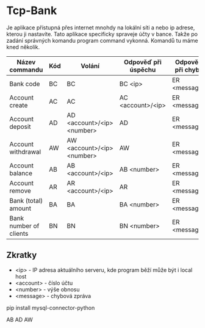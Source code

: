 # Tcp-Bank
Je aplikace přístupná přes internet mnohdy na lokální síti a nebo ip adrese, kterou ji nastavíte.
Tato aplikace specificky spraveje účty v bance. Takže po zadání správných komandu program command vykonná.
Komandů tu máme kned několik.



| Název commandu         | Kód | Volání | Odpověď při úspěchu | Odpověď při chybě |
|------------------------|-----|--------|--------------------|---------------|
| Bank code              | BC | BC     | BC \<ip> | ER \<message> |
| Account create         | AC | AC     | AC \<account>/\<ip> | ER \<message> |
| Account deposit        | AD | AD \<account>/\<ip> \<number>| AD  | ER \<message> |
| Account withdrawal     | AW | AW \<account>/\<ip> \<number>| AW  | ER \<message> |
| Account balance        | AB | AB \<account>/\<ip>| AB \<number>| ER \<message> |
| Account remove         | AR | AR \<account>/\<ip>| AR  | ER \<message> |
| Bank (total) amount    | BA | BA     | BA \<number> | ER \<message> |
| Bank number of clients | BN | BN     | BN \<number> | ER \<message> |

## Zkratky

- \<ip> - IP adresa aktuálního serveru, kde program běží může být i local host
- \<account> - číslo účtu
- \<number> - výše obnosu
- \<message> - chybová zpráva


pip install mysql-connector-python

AB AD AW